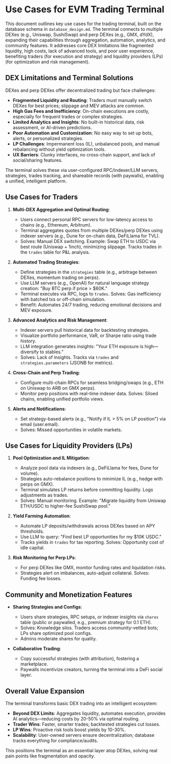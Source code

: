 # Use Cases for EVM Trading Terminal

This document outlines key use cases for the trading terminal, built on the database schema in `database_design.md`. The terminal connects to multiple DEXes (e.g., Uniswap, SushiSwap) and perp DEXes (e.g., GMX, dYdX), expanding their capabilities through aggregation, automation, analytics, and community features. It addresses core DEX limitations like fragmented liquidity, high costs, lack of advanced tools, and poor user experience, benefiting traders (for execution and strategy) and liquidity providers (LPs) (for optimization and risk management).

## DEX Limitations and Terminal Solutions

DEXes and perp DEXes offer decentralized trading but face challenges:
- **Fragmented Liquidity and Routing**: Traders must manually switch DEXes for best prices; slippage and MEV attacks are common.
- **High Gas Fees and Inefficiency**: On-chain executions are costly, especially for frequent trades or complex strategies.
- **Limited Analytics and Insights**: No built-in historical data, risk assessment, or AI-driven predictions.
- **Poor Automation and Customization**: No easy way to set up bots, alerts, or personalized strategies.
- **LP Challenges**: Impermanent loss (IL), unbalanced pools, and manual rebalancing without yield optimization tools.
- **UX Barriers**: Clunky interfaces, no cross-chain support, and lack of social/sharing features.

The terminal solves these via user-configured RPC/indexer/LLM servers, strategies, trades tracking, and shareable records (with paywalls), enabling a unified, intelligent platform.

## Use Cases for Traders

1. **Multi-DEX Aggregation and Optimal Routing**:
   - Users connect personal RPC servers for low-latency access to chains (e.g., Ethereum, Arbitrum).
   - Terminal aggregates quotes from multiple DEXes/perp DEXes using indexer servers (e.g., Dune for on-chain data, DeFiLlama for TVL).
   - Solves: Manual DEX switching. Example: Swap ETH to USDC via best route (Uniswap + 1inch), minimizing slippage. Tracks trades in the `trades` table for P&L analysis.

2. **Automated Trading Strategies**:
   - Define strategies in the `strategies` table (e.g., arbitrage between DEXes, momentum trading on perps).
   - Use LLM servers (e.g., OpenAI) for natural language strategy creation: "Buy BTC perp if price > $60K."
   - Terminal executes via RPC, logs to `trades`. Solves: Gas inefficiency with batched txs or off-chain simulation.
   - Benefit: Automates 24/7 trading, reducing emotional decisions and MEV exposure.

3. **Advanced Analytics and Risk Management**:
   - Indexer servers pull historical data for backtesting strategies.
   - Visualize portfolio performance, VaR, or Sharpe ratio using trade history.
   - LLM integration generates insights: "Your ETH exposure is high—diversify to stables."
   - Solves: Lack of insights. Tracks via `trades` and `strategies.parameters` (JSONB for metrics).

4. **Cross-Chain and Perp Trading**:
   - Configure multi-chain RPCs for seamless bridging/swaps (e.g., ETH on Uniswap to ARB on GMX perps).
   - Monitor perp positions with real-time indexer data. Solves: Siloed chains, enabling unified portfolio views.

5. **Alerts and Notifications**:
   - Set strategy-based alerts (e.g., "Notify if IL > 5% on LP position") via email (user.email).
   - Solves: Missed opportunities in volatile markets.

## Use Cases for Liquidity Providers (LPs)

1. **Pool Optimization and IL Mitigation**:
   - Analyze pool data via indexers (e.g., DeFiLlama for fees, Dune for volume).
   - Strategies auto-rebalance positions to minimize IL (e.g., hedge with perps on GMX).
   - Terminal simulates LP returns before committing liquidity. Logs adjustments as trades.
   - Solves: Manual monitoring. Example: "Migrate liquidity from Uniswap ETH/USDC to higher-fee SushiSwap pool."

2. **Yield Farming Automation**:
   - Automate LP deposits/withdrawals across DEXes based on APY thresholds.
   - Use LLM to query: "Find best LP opportunities for my $10K USDC."
   - Tracks yields in `trades` for tax reporting. Solves: Opportunity cost of idle capital.

3. **Risk Monitoring for Perp LPs**:
   - For perp DEXes like GMX, monitor funding rates and liquidation risks.
   - Strategies alert on imbalances, auto-adjust collateral. Solves: Funding fee losses.

## Community and Monetization Features

- **Sharing Strategies and Configs**:
  - Users share strategies, RPC setups, or indexer insights via `shares` table (public or paywalled, e.g., premium strategy for 0.1 ETH).
  - Solves: Knowledge silos. Traders access community-vetted bots; LPs share optimized pool configs.
  - Admins moderate shares for quality.

- **Collaborative Trading**:
  - Copy successful strategies (with attribution), fostering a marketplace.
  - Paywalls incentivize creators, turning the terminal into a DeFi social layer.

## Overall Value Expansion

The terminal transforms basic DEX trading into an intelligent ecosystem:
- **Beyond DEX Limits**: Aggregates liquidity, automates execution, provides AI analytics—reducing costs by 20-50% via optimal routing.
- **Trader Wins**: Faster, smarter trades; backtested strategies cut losses.
- **LP Wins**: Proactive risk tools boost yields by 10-30%.
- **Scalability**: User-owned servers ensure decentralization; database tracks everything for compliance/audits.

This positions the terminal as an essential layer atop DEXes, solving real pain points like fragmentation and opacity.
